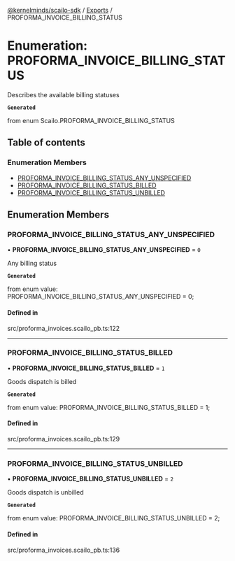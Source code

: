 [@kernelminds/scailo-sdk](../README.md) / [Exports](../modules.md) / PROFORMA\_INVOICE\_BILLING\_STATUS

# Enumeration: PROFORMA\_INVOICE\_BILLING\_STATUS

Describes the available billing statuses

**`Generated`**

from enum Scailo.PROFORMA_INVOICE_BILLING_STATUS

## Table of contents

### Enumeration Members

- [PROFORMA\_INVOICE\_BILLING\_STATUS\_ANY\_UNSPECIFIED](PROFORMA_INVOICE_BILLING_STATUS.md#proforma_invoice_billing_status_any_unspecified)
- [PROFORMA\_INVOICE\_BILLING\_STATUS\_BILLED](PROFORMA_INVOICE_BILLING_STATUS.md#proforma_invoice_billing_status_billed)
- [PROFORMA\_INVOICE\_BILLING\_STATUS\_UNBILLED](PROFORMA_INVOICE_BILLING_STATUS.md#proforma_invoice_billing_status_unbilled)

## Enumeration Members

### PROFORMA\_INVOICE\_BILLING\_STATUS\_ANY\_UNSPECIFIED

• **PROFORMA\_INVOICE\_BILLING\_STATUS\_ANY\_UNSPECIFIED** = ``0``

Any billing status

**`Generated`**

from enum value: PROFORMA_INVOICE_BILLING_STATUS_ANY_UNSPECIFIED = 0;

#### Defined in

src/proforma_invoices.scailo_pb.ts:122

___

### PROFORMA\_INVOICE\_BILLING\_STATUS\_BILLED

• **PROFORMA\_INVOICE\_BILLING\_STATUS\_BILLED** = ``1``

Goods dispatch is billed

**`Generated`**

from enum value: PROFORMA_INVOICE_BILLING_STATUS_BILLED = 1;

#### Defined in

src/proforma_invoices.scailo_pb.ts:129

___

### PROFORMA\_INVOICE\_BILLING\_STATUS\_UNBILLED

• **PROFORMA\_INVOICE\_BILLING\_STATUS\_UNBILLED** = ``2``

Goods dispatch is unbilled

**`Generated`**

from enum value: PROFORMA_INVOICE_BILLING_STATUS_UNBILLED = 2;

#### Defined in

src/proforma_invoices.scailo_pb.ts:136
